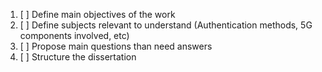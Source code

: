 1. [ ] Define main objectives of the work
2. [ ] Define subjects relevant to understand (Authentication methods, 5G components involved, etc)
3. [ ] Propose main questions than need answers
4. [ ] Structure the dissertation 